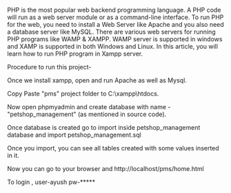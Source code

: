 PHP is the most popular web backend programming language. A PHP code will run as a web server module or as a command-line interface. To run PHP for the web, you need to install a Web Server like Apache and you also need a database server like MySQL. There are various web servers for running PHP programs like WAMP & XAMPP. WAMP server is supported in windows and XAMP is supported in both Windows and Linux. In this article, you will learn how to run PHP program in Xampp server.

Procedure to run this project-

Once we install xampp, open and run Apache as well as Mysql.

Copy Paste "pms" project folder to C:\xampp\htdocs.

Now open phpmyadmin and create database with name - "petshop_management" (as mentioned in source code).

Once database is created go to import inside petshop_management database and import petshop_management.sql

Once you import, you can see all tables created with some values inserted in it.

Now you can go to your browser and http://localhost/pms/home.html

To login , user-ayush pw-*****
